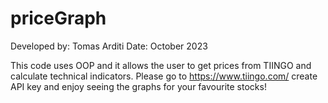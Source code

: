 # priceGraph
Developed by: Tomas Arditi
Date: October 2023

This code uses OOP and it allows the user to get prices from TIINGO and calculate technical indicators. Please go to https://www.tiingo.com/ create API key and enjoy seeing the graphs for your favourite stocks!

